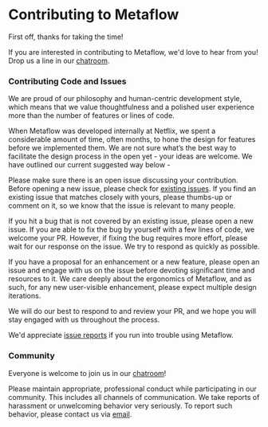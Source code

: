 # Contributing to Metaflow

First off, thanks for taking the time!

If you are interested in contributing to Metaflow, we'd love to hear from you! Drop us a
line in our [chatroom](http://chat.metaflow.org/).

### Contributing Code and Issues

We are proud of our philosophy and human-centric development style, which means that we
value thoughtfulness and a polished user experience more than the number of features or
lines of code.

When Metaflow was developed internally at Netflix, we spent a considerable amount of
time, often months, to hone the design for features before we implemented them. We are
not sure what’s the best way to facilitate the design process in the open yet - your
ideas are welcome. We have outlined our current suggested way below -

Please make sure there is an open issue discussing your contribution. Before opening a
new issue, please check for [existing
issues](https://github.com/Netflix/metaflow/issues?q=is%3Aissue). If you find an
existing issue that matches closely with yours, please thumbs-up or comment on it, so we
know that the issue is relevant to many people.

If you hit a bug that is not covered by an existing issue, please open a new issue. If
you are able to fix the bug by yourself with a few lines of code, we welcome your PR.
However, if fixing the bug requires more effort, please wait for our response on the
issue. We try to respond as quickly as possible.

If you have a proposal for an enhancement or a new feature, please open an issue and
engage with us on the issue before devoting significant time and resources to it. We
care deeply about the ergonomics of Metaflow, and as such, for any new user-visible
enhancement, please expect multiple design iterations.

We will do our best to respond to and review your PR, and we hope you will stay engaged
with us throughout the process.

We'd appreciate [issue reports](https://github.com/Netflix/metaflow/issues) if you run
into trouble using Metaflow.

### Community

Everyone is welcome to join us in our [chatroom](http://chat.metaflow.org/)!

Please maintain appropriate, professional conduct while participating in our community.
This includes all channels of communication. We take reports of harassment or
unwelcoming behavior very seriously. To report such behavior, please contact us via
[email](mailto:help@metaflow.org).
